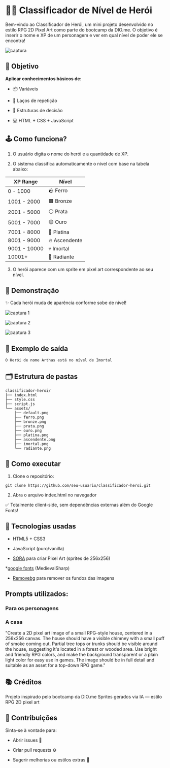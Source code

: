 # 🧙‍♂️ Classificador de Nível de Herói

Bem-vindo ao Classificador de Herói, um mini projeto desenvolvido no estilo RPG 2D Pixel Art como parte do bootcamp da DIO.me.
O objetivo é inserir o nome e XP de um personagem e ver em qual nível de poder ele se encontra!

![captura](./assets/media/captura.PNG)

## 🎯 Objetivo
**Aplicar conhecimentos básicos de:**

* 📦 Variáveis

* 🔁 Laços de repetição

* 🔀 Estruturas de decisão

* 💻 HTML + CSS + JavaScript

## 🕹️ Como funciona?

1. O usuário digita o nome do herói e a quantidade de XP.

2. O sistema classifica automaticamente o nível com base na tabela abaixo:

| XP Range     | Nível         |
| ------------ | ------------- |
| 0 - 1000     | 🪨 Ferro      |
| 1001 - 2000  | 🟫 Bronze     |
| 2001 - 5000  | ⚪ Prata       |
| 5001 - 7000  | 🟡 Ouro       |
| 7001 - 8000  | 🔷 Platina    |
| 8001 - 9000  | 🔥 Ascendente |
| 9001 - 10000 | 💀 Imortal    |
| 10001+       | 🌟 Radiante   |

3. O herói aparece com um sprite em pixel art correspondente ao seu nível.

## 📸 Demonstração

✨ Cada herói muda de aparência conforme sobe de nível!

![captura 1](./assets/media/Capturar_1.PNG)

![captura 2](./assets/media/Captura_2.PNG)

![captura 3](./assets/media/Captura_3.PNG)

## 🧾 Exemplo de saída
```
O Herói de nome Arthas está no nível de Imortal
```
## 🗂️ Estrutura de pastas
```
classificador-heroi/
├── index.html
├── style.css
├── script.js
└── assets/
    ├── default.png
    ├── ferro.png
    ├── bronze.png
    ├── prata.png
    ├── ouro.png
    ├── platina.png
    ├── ascendente.png
    ├── imortal.png
    └── radiante.png
```
## 🚀 Como executar

1. Clone o repositório:

```
git clone https://github.com/seu-usuario/classificador-heroi.git
```
2. Abra o arquivo index.html no navegador
   
✅ Totalmente client-side, sem dependências externas além do Google Fonts!

## 🎨 Tecnologias usadas

* HTML5 + CSS3

* JavaScript (puro/vanilla)

* [SORA](https://sora.chatgpt.com/explore) para criar Pixel Art (sprites de 256x256)

*[google fonts](https://fonts.google.com/specimen/MedievalSharp) (MedievalSharp) 

* [Removebg](https://www.remove.bg/pt-br/) para remover os fundos das imagens

## Prompts utilizados: 

### Para os personagens


### A casa

"Create a 2D pixel art image of a small RPG-style house, centered in a 256x256 canvas. The house should have a visible chimney with a small puff of smoke coming out. Partial tree tops or trunks should be visible around the house, suggesting it's located in a forest or wooded area. Use bright and friendly RPG colors, and make the background transparent or a plain light color for easy use in games. The image should be in full detail and suitable as an asset for a top-down RPG game."

## 📚 Créditos
Projeto inspirado pelo bootcamp da DIO.me
Sprites gerados via IA — estilo RPG 2D pixel art

## 🤝 Contribuições
Sinta-se à vontade para:

* Abrir issues 🐛

* Criar pull requests ⚙️

* Sugerir melhorias ou estilos extras 🎨
